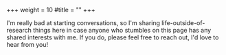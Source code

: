 +++
weight = 10
#title = ""
+++

I'm really bad at starting conversations, so I'm sharing life-outside-of-research things here in case anyone who stumbles on this page has any shared interests with me. If you do, please feel free to reach out, I'd love to hear from you!
